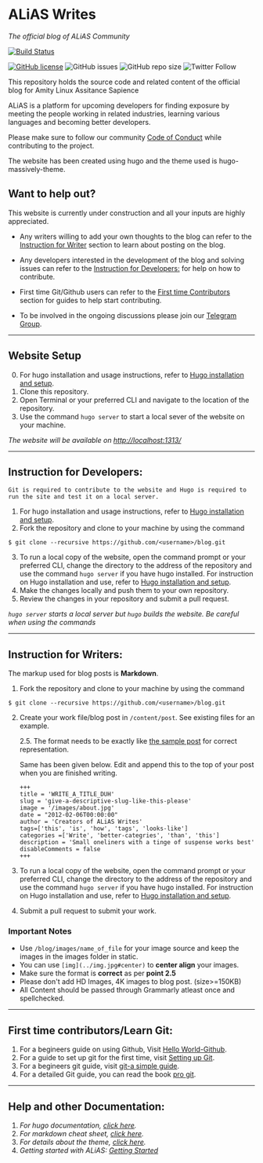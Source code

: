# ALiAS Writes
*The official blog of ALiAS Community*

[![Build Status](https://travis-ci.com/asetalias/blog.svg?branch=master)](https://travis-ci.com/asetalias/blog)  

[![GitHub license](https://img.shields.io/github/license/asetalias/blog.svg?style=flat-square)](https://github.com/asetalias/blog/blob/master/LICENSE) 
![GitHub issues](https://img.shields.io/github/issues-raw/asetalias/blog.svg) 
![GitHub repo size](https://img.shields.io/github/repo-size/asetalias/blog.svg)
![Twitter Follow](https://img.shields.io/twitter/follow/asetalias.svg?style=social)

This repository holds the source code and related content of the official blog for Amity Linux Assitance Sapience

ALiAS is a platform for upcoming developers for finding exposure by meeting the people working in related industries, learning various languages and becoming better developers.

Please make sure to follow our community [Code of Conduct](https://github.com/asetalias/asetalias.github.io/blob/master/Code_of_Conduct.md) while contributing to the project. 

The website has been created using hugo and the theme used is hugo-massively-theme.

## Want to help out?
This website is currently under construction and all your inputs are highly appreciated.
-   Any writers willing to add your own thoughts to the blog can refer to the [Instruction for Writer](https://github.com/asetalias/blog/#instruction-for-writers) section to learn about posting on the blog.
-   Any developers interested in the development of the blog and solving issues can refer to the [Instruction for Developers:](https://github.com/asetalias/blog/#instrucitons-for-developers) for help on how to contribute.
-   First time Git/Github users can refer to the [First time Contributors](https://github.com/asetalias/blog/#first-time-contributors) section for guides to help start contributing.

-   To be involved in the ongoing discussions please join our [Telegram Group](https://t.me/joinchat/KDFmCRdcpJrASFp5pKVaCA).

* * *

## Website Setup

0) For hugo installation and usage instructions, refer to [Hugo installation and setup](./INSTALLATION.md).
1) Clone this repository.
2) Open Terminal or your preferred CLI and navigate to the location of the repository.
3) Use the command `hugo server` to start a local sever of the website on your machine.

*The website will be available on <http://localhost:1313/>*

* * *

## Instruction for Developers:

`Git is required to contribute to the website and Hugo is required to run the site and test it on a local server.`

1) For hugo installation and usage instructions, refer to [Hugo installation and setup](./INSTALLATION.md).
2) Fork the repository and clone to your machine by using the command 
```
$ git clone --recursive https://github.com/<username>/blog.git
```
3)  To run a local copy of the website, open the command prompt or your preferred CLI, change the directory to the address of the repository and use the command `hugo server` if you have hugo installed.
 For instruction on Hugo installation and use, refer to [Hugo installation and setup](./INSTALLATION.md).
4) Make the changes locally and push them to your own repository.
5) Review the changes in your repository and submit a pull request.

*`hugo server` starts a local server but `hugo` builds the website. Be careful when using the commands*

* * *

## Instruction for Writers:

The markup used for blog posts is **Markdown**.

1) Fork the repository and clone to your machine by using the command 
```
$ git clone --recursive https://github.com/<username>/blog.git
```
2) Create your work file/blog post in `/content/post`. See existing files for an example.

    2.5. The format needs to be exactly like [the sample post](./content/post/post.en.md) for correct representation. 

    Same has been given below. Edit and append this to the top of your post when you are finished writing. 

    ```
    +++
    title = 'WRITE_A_TITLE_DUH'
    slug = 'give-a-descriptive-slug-like-this-please'
    image = '/images/about.jpg'
    date = "2012-02-06T00:00:00"
    author = 'Creators of ALiAS Writes'
    tags=['this', 'is', 'how', 'tags', 'looks-like']
    categories =['Write', 'better-categries', 'than', 'this']
    description = 'Small oneliners with a tinge of suspense works best'
    disableComments = false
    +++
    ```
 
3)  To run a local copy of the website, open the command prompt or your preferred CLI, change the directory to the address of the repository and use the command `hugo server` if you have hugo installed.
 For instruction on Hugo installation and use, refer to [Hugo installation and setup](./INSTALLATION.md).
4)  Submit a pull request to submit your work.

### Important Notes
-  Use `/blog/images/name_of_file` for your image source and keep the images in the images folder in static.
-  You can use `[img](../img.jpg#center)` to **center align** your images.
-  Make sure the format is **correct** as per **point 2.5**
-  Please don't add HD Images, 4K images to blog post. (size>=150KB)
-  All Content should be passed through Grammarly atleast once and spellchecked.

* * *

## First time contributors/Learn Git:

1) For a begineers guide on using Github, Visit [Hello World-Github](https://guides.github.com/activities/hello-world/).
2) For a guide to set up git for the first time, visit [Setting up Git](https://git-scm.com/book/en/v2/Getting-Started-First-Time-Git-Setup).
3) For a begineers git guide, visit [git-a simple guide](http://rogerdudler.github.io/git-guide/).
4) For a detailed Git guide, you can read the book [pro git](https://git-scm.com/book/en/v2).

* * *

## Help and other Documentation:

1) *For hugo documentation, [click here](https://gohugo.io/documentation).*
2) *For markdown cheat sheet, [click here](https://github.com/adam-p/markdown-here/wiki/Markdown-Cheatsheet#code).*
3) *For details about the theme, [click here](https://github.com/curtistimson/hugo-theme-massively).*
4) *Getting started with ALiAS: [Getting Started](https://bit.ly/2I833jJ)*
